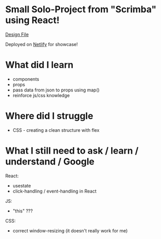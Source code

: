 # Small Solo-Project from "Scrimba" using React!

[Design File](https://www.figma.com/file/QG4cOExkdbIbhSfWJhs2gs/Travel-Journal?node-id=0%3A1&t=CRNtJTnuqLYimVd8-0)

Deployed on [Netlify](https://cool-travel-journal.netlify.app) for showcase!

# What did I learn

- components
- props
- pass data from json to props using map()
- reinforce js/css knowledge

# Where did I struggle

- CSS - creating a clean structure with flex

# What I still need to ask / learn / understand / Google

React:

- usestate
- click-handling / event-handling in React

JS:

- "this" ???

CSS:

- correct window-resizing (it doesn't really work for me)

